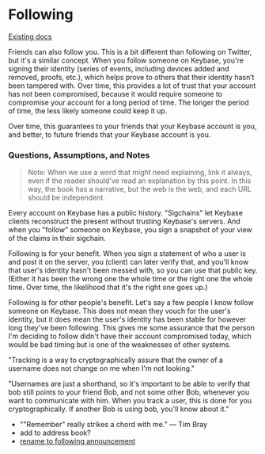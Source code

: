 # Following

[Existing docs](https://keybase.io/docs/server_security/following)

Friends can also follow you. This is a bit different than following on Twitter, but it's a similar concept. When you follow someone on Keybase, you're signing their identity (series of events, including devices added and removed, proofs, etc.), which helps prove to others that their identity hasn’t been tampered with. Over time, this provides a lot of trust that your account has not been compromised, because it would require someone to compromise your account for a long period of time. The longer the period of time, the less likely someone could keep it up.

Over time, this guarantees to your friends that your Keybase account is you, and better, to future friends that your Keybase account is you.

### Questions, Assumptions, and Notes

> Note: When we use a word that might need explaining, link it always, even if the reader should've read an explanation by this point. In this way, the book has a narrative, but the web is the web, and each URL should be independent.

Every account on Keybase has a public history. "Sigchains" let Keybase clients reconstruct the present without trusting Keybase's servers. And when you "follow" someone on Keybase, you sign a snapshot of your view of the claims in their sigchain.

Following is for your benefit. When you sign a statement of who a user is and post it on the server, you (client) can later verify that, and you'll know that user's identity hasn't been messed with, so you can use that public key. (Either it has been the wrong one the whole time or the right one the whole time. Over time, the likelihood that it's the right one goes up.)

Following is for other people's benefit. Let's say a few people I know follow someone on Keybase. This does not mean they vouch for the user's identity, but it does mean the user's identity has been stable for however long they've been following. This gives me some assurance that the person I'm deciding to follow didn't have their account compromised today, which would be bad timing but is one of the weaknesses of other systems.

"Tracking is a way to cryptographically assure that the owner of a username does not change on me when I'm not looking."

"Usernames are just a shorthand, so it's important to be able to verify that bob still points to your friend Bob, and not some other Bob, whenever you want to communicate with him. When you track a user, this is done for you cryptographically. If another Bob is using bob, you'll know about it."

* ""Remember" really strikes a chord with me." — Tim Bray
* add to address book?
* [rename to following announcement](https://github.com/keybase/keybase-issues/issues/100#issuecomment-238855386)
